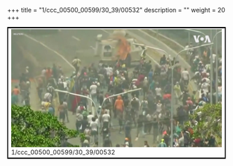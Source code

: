 +++
title = "1/ccc_00500_00599/30_39/00532"
description = ""
weight = 20
+++

<table style="border:2px solid black;max-width:800px;max-height:800px;" 
><tr><td>
<img class="center-fit-jpg"
src="/jpg_/aaa_20190430_NxaOmWaI8sI_00531.jpg">
1/ccc_00500_00599/30_39/00532
</img></td></tr></table>
